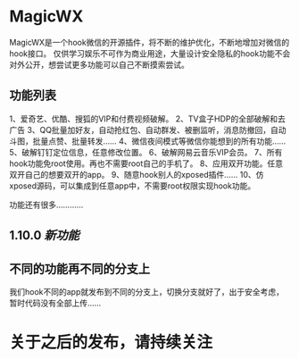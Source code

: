 # MagicWX
MagicWX是一个hook微信的开源插件，将不断的维护优化，不断地增加对微信的hook接口。 仅供学习娱乐不可作为商业用途，大量设计安全隐私的hook功能不会对外公开，想尝试更多功能可以自己不断摸索尝试。

## 功能列表


1、爱奇艺、优酷、搜狐的VIP和付费视频破解。
2、TV盒子HDP的全部破解和去广告
3、QQ批量加好友，自动抢红包、自动群发、被删监听，消息防撤回，自动斗图，批量点赞、批量转发……
4、微信夜间模式等微信你能想到的所有功能……
5、破解钉钉定位信息，任意修改位置。
6、破解网易云音乐VIP会员。
7、所有hook功能免root使用。再也不需要root自己的手机了。
8、应用双开功能。任意双开自己的想要双开的app。
9、随意hook别人的xposed插件……
10、仿xposed源码，可以集成到任意app中，不需要root权限实现hook功能。



功能还有很多…………

## 1.10.0 _新功能_

## 不同的功能再不同的分支上

我们hook不同的app就发布到不同的分支上，切换分支就好了，出于安全考虑，暂时代码没有全部上传……

# 关于之后的发布，请持续关注